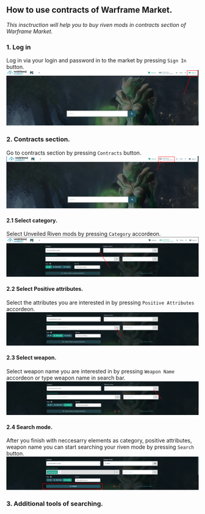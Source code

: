 ## How to use contracts of Warframe Market.

*This insctruction will help you to buy riven mods in contracts section of Warframe Market.*

### 1. Log in

Log in via your login and password in to the market by pressing `Sign In` button.
![alt text](Screenshot_1.png)


### 2. Contracts section.

Go to contracts section by pressing `Contracts` button.
![alt text](Screenshot_2.png)

#### 2.1 Select category.

Select Unveiled Riven mods by pressing `Category` accordeon.
![alt text](Screenshot_3.png)

#### 2.2 Select Positive attributes.

Select the attributes you are interested in by pressing `Positive Attributes` accordeon.
![alt text](Screenshot_4.png)

#### 2.3 Select weapon.

Select weapon name you are interested in by pressing `Weapon Name` accordeon or type weapon name in search bar.
![alt text](Screenshot_5.png)

#### 2.4 Search mode.

After you finish with neccesarry elements as category, positive attributes, weapon name you can start searching your riven mode by pressing `Search` button.
![alt text](Screenshot_6.png)

### 3. Additional tools of searching.